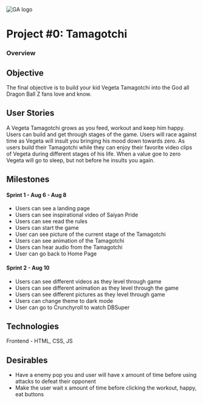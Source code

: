 ![GA logo](https://ga-dash.s3.amazonaws.com/production/assets/logo-9f88ae6c9c3871690e33280fcf557f33.png)
# Project #0: Tamagotchi

### Overview

## Objective

The final objective is to build your kid Vegeta Tamagotchi into the God all Dragon Ball Z fans love and know.

## User Stories

A Vegeta Tamagotchi grows as you feed, workout and keep him happy.
Users can build and get through stages of the game.
Users will race against time as Vegeta will insult you bringing his mood down towards zero.
As users build their Tamagotchi while they can enjoy their favorite video clips of Vegeta during different stages of his life.
When a value goe to zero Vegeta will go to sleep, but not before he insults you again.

## Milestones

#### Sprint 1 - Aug 6 - Aug 8

- Users can see a landing page
- Users can see inspirational video of Saiyan Pride
- Users can see read the rules
- Users can start the game
- User can see picture of the current stage of the Tamagotchi
- Users can see animation of the Tamagotchi
- Users can hear audio from the Tamagotchi
- User can go back to Home Page

#### Sprint 2 - Aug 10

- Users can see different videos as they level through game
- Users can see different animation as they level through the game
- Users can see different pictures as they level through game
- Users can change theme to dark mode
- User can go to Crunchyroll to watch DBSuper

## Technologies

Frontend - HTML, CSS, JS

## Desirables

- Have a enemy pop you and user will have x amount of time before using attacks to defeat their opponent
- Make the user wait x amount of time before clicking the workout, happy, eat buttons

